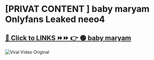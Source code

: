 
 # [PRIVAT CONTENT ] baby maryam Onlyfans Leaked neeo4

## <h2><a href="https://clipsfans.com/baby_maryam&ref=git">🔗 Click to LINKS ⏩⏩ 👉 🟢 baby maryam </a></h2>

<a href="https://clipsfans.com/baby_maryam&ref=git" rel="nofollow" data-target="animated-image.originalLink"><img src="https://i.ibb.co.com/xMMVF88/686577567.gif" alt="Viral Video Original" style="max-width: 100%; display: inline-block;" data-target="animated-image.originalImage"></a>

